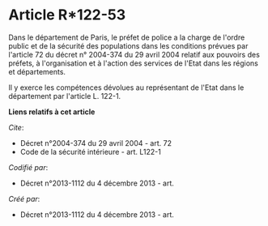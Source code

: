 # Article R*122-53

Dans le département de Paris, le préfet de police a la charge de l'ordre public et de la sécurité des populations dans les
conditions prévues par l'article 72 du décret n° 2004-374 du 29 avril 2004 relatif aux pouvoirs des préfets, à l'organisation
et à l'action des services de l'Etat dans les régions et départements. 

Il y exerce les compétences dévolues au représentant de l'Etat dans le département par l'article L. 122-1.

**Liens relatifs à cet article**

_Cite_:

  - Décret n°2004-374 du 29 avril 2004 - art. 72
  - Code de la sécurité intérieure - art. L122-1

_Codifié par_:

  - Décret n°2013-1112 du 4 décembre 2013 - art.

_Créé par_:

  - Décret n°2013-1112 du 4 décembre 2013 - art.
